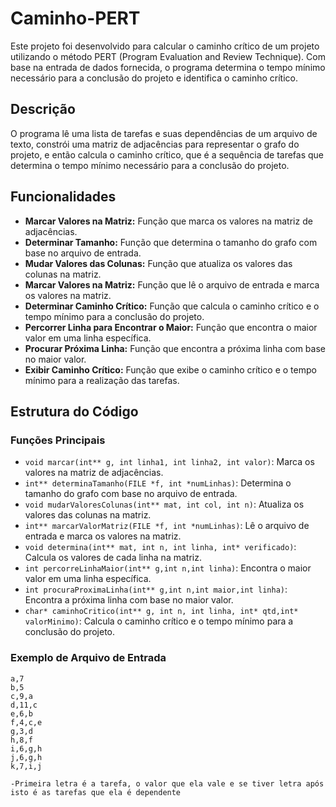# Caminho-PERT

Este projeto foi desenvolvido para calcular o caminho crítico de um projeto utilizando o método PERT (Program Evaluation and Review Technique). Com base na entrada de dados fornecida, o programa determina o tempo mínimo necessário para a conclusão do projeto e identifica o caminho crítico.

## Descrição

O programa lê uma lista de tarefas e suas dependências de um arquivo de texto, constrói uma matriz de adjacências para representar o grafo do projeto, e então calcula o caminho crítico, que é a sequência de tarefas que determina o tempo mínimo necessário para a conclusão do projeto.

## Funcionalidades

- **Marcar Valores na Matriz:** Função que marca os valores na matriz de adjacências.
- **Determinar Tamanho:** Função que determina o tamanho do grafo com base no arquivo de entrada.
- **Mudar Valores das Colunas:** Função que atualiza os valores das colunas na matriz.
- **Marcar Valores na Matriz:** Função que lê o arquivo de entrada e marca os valores na matriz.
- **Determinar Caminho Crítico:** Função que calcula o caminho crítico e o tempo mínimo para a conclusão do projeto.
- **Percorrer Linha para Encontrar o Maior:** Função que encontra o maior valor em uma linha específica.
- **Procurar Próxima Linha:** Função que encontra a próxima linha com base no maior valor.
- **Exibir Caminho Crítico:** Função que exibe o caminho crítico e o tempo mínimo para a realização das tarefas.

## Estrutura do Código

### Funções Principais

- `void marcar(int** g, int linha1, int linha2, int valor)`: Marca os valores na matriz de adjacências.
- `int** determinaTamanho(FILE *f, int *numLinhas)`: Determina o tamanho do grafo com base no arquivo de entrada.
- `void mudarValoresColunas(int** mat, int col, int n)`: Atualiza os valores das colunas na matriz.
- `int** marcarValorMatriz(FILE *f, int *numLinhas)`: Lê o arquivo de entrada e marca os valores na matriz.
- `void determina(int** mat, int n, int linha, int* verificado)`: Calcula os valores de cada linha na matriz.
- `int percorreLinhaMaior(int** g,int n,int linha)`: Encontra o maior valor em uma linha específica.
- `int procuraProximaLinha(int** g,int n,int maior,int linha)`: Encontra a próxima linha com base no maior valor.
- `char* caminhoCritico(int** g, int n, int linha, int* qtd,int* valorMinimo)`: Calcula o caminho crítico e o tempo mínimo para a conclusão do projeto.

### Exemplo de Arquivo de Entrada

```plaintext
a,7              
b,5             
c,9,a           
d,11,c
e,6,b
f,4,c,e
g,3,d
h,8,f
i,6,g,h
j,6,g,h
k,7,i,j

-Primeira letra é a tarefa, o valor que ela vale e se tiver letra após isto é as tarefas que ela é dependente
